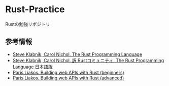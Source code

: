 # Rust-Practice
Rustの勉強リポジトリ

## 参考情報
- [Steve Klabnik, Carol Nichol. The Rust Programming Language](https://doc.rust-lang.org/stable/book/title-page.html)
- [Steve Klabnik, Carol Nichol. 訳 Rustコミュニティ. The Rust Programming Language 日本語版](https://doc.rust-jp.rs/book-ja/)
- [Paris Liakos. Building web APIs with Rust (beginners)](https://www.udemy.com/course/web-dev-with-rust-rocket-diesel)
- [Paris Liakos. Building web APIs with Rust (advanced)](https://www.udemy.com/course/advanced-rust-web-apis)

